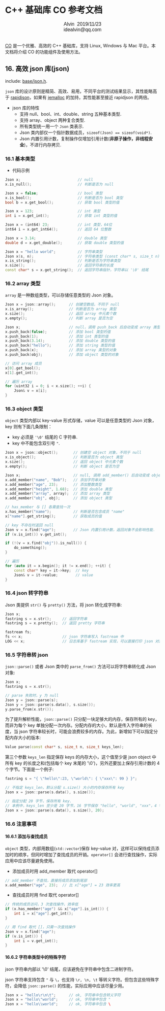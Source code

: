 # C++ 基础库 CO 参考文档

<font face="Arial" size=3>
<center>
Alvin &nbsp;2019/11/23
</center>
<center>
idealvin@qq.com
</center>
<br />
</font>
  
  
[CO](https://github.com/idealvin/co/) 是一个优雅、高效的 C++ 基础库，支持 Linux, Windows 与 Mac 平台。本文档将介绍 CO 的功能组件及使用方法。

## 16. 高效 json 库(json)

include: [base/json.h](https://github.com/idealvin/co/blob/master/base/json.h).

`json` 库的设计原则是精简、高效、易用，不同平台的测试结果显示，其性能略高于 [rapidjson](https://github.com/Tencent/rapidjson)，如果有 [jemalloc](https://github.com/jemalloc/jemalloc/) 的加持，其性能甚至接近 rapidjson 的两倍。

- json 库的特性
    - 支持 null、bool、int、double、string 五种基本类型.
    - 支持 array、object 两种复合类型.
    - 所有类型统一用一个 `Json` 类表示.
    - Json 类内部仅一个指针数据成员，`sizeof(Json) == sizeof(void*)`.
    - Json 内置引用计数，复制操作仅增加引用计数(**非原子操作，非线程安全**)，不进行内存拷贝.

### 16.1 基本类型

- 代码示例

```cpp
Json x;                          // null
x.is_null();                     // 判断是否为 null

Json x = false;                  // bool 类型
x.is_bool();                     // 判断是否为 bool 类型
bool b = x.get_bool();           // 获取 bool 类型的值

Json x = 123;                    // int 类型
int i = x.get_int();             // 获取 int 类型的值

Json x = (int64) 23;             // int 类型，64位
int64 i = x.get_int64();         // 返回 64 位整数

Json x = 3.14;                   // double 类型
double d = x.get_double();       // 获取 double 类型的值

Json x = "hello world";          // 字符串类型
Json x(s, n);                    // 字符串类型 (const char* s, size_t n)
x.is_string();                   // 判断是否为字符串类型
x.size();                        // 返回字符串的长度
const char* s = x.get_string();  // 返回字符串指针，字符串以 '\0' 结尾
```

### 16.2 array 类型

`array` 是一种数组类型，可以存储任意类型的 Json 对象。

```cpp
Json x = json::array();      // 创建空数组，不同于 null
x.is_array();                // 判断是否为 array 类型
x.size();                    // 返回 array 中元素个数
x.empty();                   // 判断 array 是否为空

Json x;                      // null，调用 push_back 后自动变成 array 类型
x.push_back(false);          // 添加 bool 类型的值
x.push_back(1);              // 添加 int 类型的值
x.push_back(3.14);           // 添加 double 类型的值
x.push_back("hello");        // 添加 string 类型的值
x.push_back(x);              // 添加 array 类型的对象
x.push_back(obj);            // 添加 object 类型的对象

// 访问 array 成员
x[0].get_bool();
x[1].get_int();

// 遍历 array
for (uint32 i = 0; i < x.size(); ++i) {
    Json& v = x[i];
}
```

### 16.3 object 类型

`object` 类型内部以 key-value 形式存储，value 可以是任意类型的 Json 对象，key 则有下面几条限制：

- key 必须是 `'\0'` 结尾的 C 字符串.
- key 中不能包含双引号 `"`.

```cpp
Json x = json::object();       // 创建空 object 对象，不同于 null
x.is_object();                 // 判断是否为 object 类型
x.size();                      // 返回 object 中元素个数
x.empty();                     // 判断 object 是否为空

Json x;                        // null, 调用 add_member() 后自动变成 object 类型
x.add_member("name", "Bob");   // 添加字符串对象
x.add_member("age", 23);       // 添加整数类型
x.add_member("height", 1.68);  // 添加 double 类型
x.add_member("array", array);  // 添加 array 类型
x.add_member("obj", obj);      // 添加 object 类型

// has_member 与 [] 各需查找一次
x.has_member("name");          // 判断是否包含成员 "name"
x["name"].get_string();        // 获取成员的值

// key 不存在时返回 null
Json v = x.find("age");        // Json 内置引用计数，返回对象不会影响性能.
if (v.is_int()) v.get_int();

if (!(v = x.find("obj")).is_null()) {
    do_something();
}

// 遍历
for (auto it = x.begin(); it != x.end(); ++it) {
    const char* key = it->key;  // key
    Json& v = it->value;        // value
}
```

### 16.4 json 转字符串

Json 类提供 `str()` 与 `pretty()` 方法，将 json 转化成字符串:

```cpp
Json x;
fastring s = x.str();     // 返回字符串
fastring s = x.pretty();  // 返回 pretty 字符串

fastream fs;
fs << x;                  // json 字符串写入 fastream 中
LOG << x;                 // 日志库基于 fastream 实现，可以直接打印 json 对象
```

### 16.5 字符串转 json

`json::parse()` 或者 Json 类中的 `parse_from()` 方法可以将字符串转化成 Json 对象:

```cpp
Json x;
fastring s = x.str();

// parse 失败时，y 为 null
Json y = json::parse(s);
Json y = json::parse(s.data(), s.size());
y.parse_from(x.str());
```

为了提升解析性能，`json::parse()` 只分配一块足够大的内存，保存所有的 key，而非为每个 key 单独分配一次内存。分配内存的大小，默认是传入字符串的长度，当 json 字符串较长时，可能会浪费较多的内存。为此，新增如下可以指定分配内存大小的版本:

```cpp
Value parse(const char* s, size_t n, size_t keys_len);
```

第三个参数 `keys_len` 指定保存 keys 的内存大小，这个值至少是 json object 中所有 key 的长度之和(包括每个 key 末尾的 '\0')，另外还要加上保存引用计数的 4 个字节。下面是一个例子:

```cpp
fastring s = "{ \"hello\":23, \"world\": { \"xxx\": 99 } }";

// 不指定 keys_len，默认分配 s.size() 大小的内存保存所有 key
Json x = json::parse(s.data(), s.size());

// 指定分配 20 字节，保存所有 key.
// 本例中，keys_len 至少是 20 字节，16 字节保存 "hello", "world", "xxx"，4 字节保存引用计数.
Json x = json::parse(s.data(), s.size(), 20);
```

### 16.6 注意事项

#### 16.6.1 添加与查找成员

`object` 类型，内部用数组(`std::vector`)保存 key-value 对，这样可以保持成员添加时的顺序，但同时增加了查找成员的开销。`operator[]` 会进行查找操作，实际应用中应该尽量避免使用。

- 添加成员时用 add_member 取代 operator[]

```cpp
// add_member 不查找，直接将成员添加到尾部
x.add_member("age", 23);  // 比 x["age"] = 23 效率更高
```

- 查找成员时用 find 取代 operator[]

```cpp
// 传统的成员访问，3 次查找操作，效率低
if (x.has_member("age") && x["age"].is_int()) {
    int i = x["age"].get_int();
}

// 用 find 取代 []，只需一次查找操作
Json v = x.find("age");  
if (v.is_int()) {
    int i = v.get_int();
}
```

#### 16.6.2 字符串类型中的特殊字符

json 字符串内部以 '\0' 结尾，应该避免在字符串中包含二进制字符。

json 字符串支持包含 `"` 与 `\`，也支持 `\r, \n, \t` 等转义字符。但包含这些特殊字符，会降低 `json::parse()` 的性能，实际应用中应该尽量少用。

```cpp
Json x = "hello\r\n\t";      // ok, 字符串中包含转义字符
Json x = "hello\"world";     // ok, 字符串中包含 "
Json x = "hello\\world";     // ok, 字符串中包含 \
```
